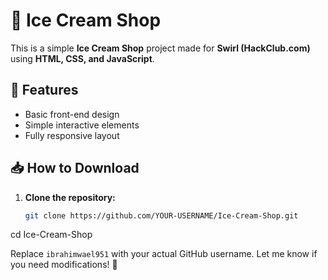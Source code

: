 # 🍦 Ice Cream Shop  

This is a simple **Ice Cream Shop** project made for **Swirl (HackClub.com)** using **HTML, CSS, and JavaScript**.  

## 🚀 Features  
- Basic front-end design  
- Simple interactive elements  
- Fully responsive layout  

## 📥 How to Download  

1. **Clone the repository:**  
   ```sh
   git clone https://github.com/YOUR-USERNAME/Ice-Cream-Shop.git

cd Ice-Cream-Shop



Replace `ibrahimwael951` with your actual GitHub username. Let me know if you need modifications! 🚀
